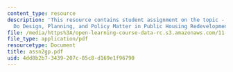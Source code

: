 ```yaml
---
content_type: resource
description: 'This resource contains student assignment on the topic - Case 1: How
  Do Design, Planning, and Policy Matter in Public Housing Redevelopment?'
file: /media/https%3A/open-learning-course-data-rc.s3.amazonaws.com/11-201-gateway-planning-action-fall-2005/4dd8b2b73439207c85c8d169e1f96790_assn2gp.pdf
file_type: application/pdf
resourcetype: Document
title: assn2gp.pdf
uid: 4dd8b2b7-3439-207c-85c8-d169e1f96790
---
```

